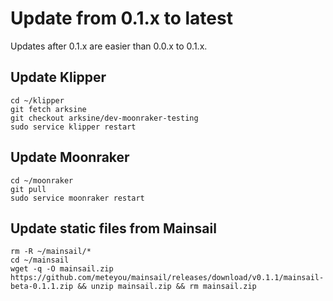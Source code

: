 # Update from 0.1.x to latest
Updates after 0.1.x are easier than 0.0.x to 0.1.x.

## Update Klipper
```
cd ~/klipper
git fetch arksine
git checkout arksine/dev-moonraker-testing
sudo service klipper restart
```

## Update Moonraker
```
cd ~/moonraker
git pull
sudo service moonraker restart
```

## Update static files from Mainsail

```
rm -R ~/mainsail/*
cd ~/mainsail
wget -q -O mainsail.zip https://github.com/meteyou/mainsail/releases/download/v0.1.1/mainsail-beta-0.1.1.zip && unzip mainsail.zip && rm mainsail.zip
```